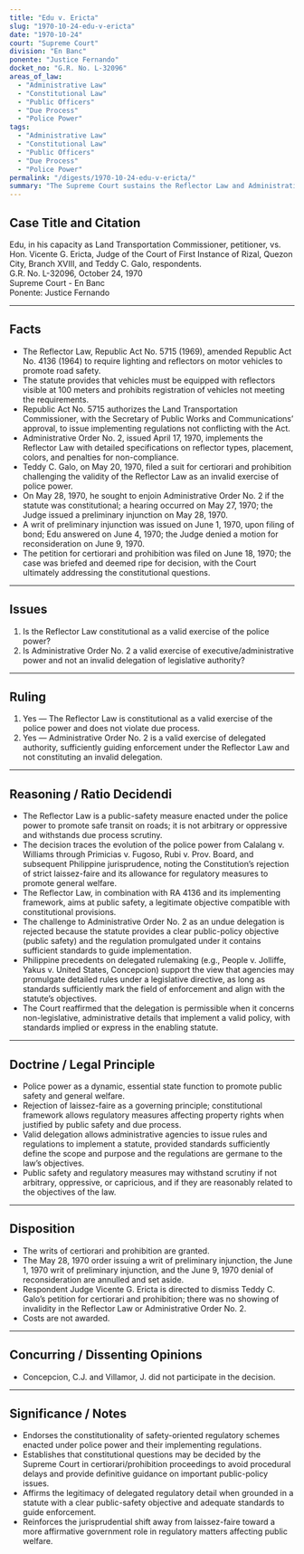 ```yaml
---
title: "Edu v. Ericta"
slug: "1970-10-24-edu-v-ericta"
date: "1970-10-24"
court: "Supreme Court"
division: "En Banc"
ponente: "Justice Fernando"
docket_no: "G.R. No. L-32096"
areas_of_law:
  - "Administrative Law"
  - "Constitutional Law"
  - "Public Officers"
  - "Due Process"
  - "Police Power"
tags:
  - "Administrative Law"
  - "Constitutional Law"
  - "Public Officers"
  - "Due Process"
  - "Police Power"
permalink: "/digests/1970-10-24-edu-v-ericta/"
summary: "The Supreme Court sustains the Reflector Law and Administrative Order No. 2 as valid exercises of police power and delegated authority, rejecting due process and non-delegation challenges; directs dismissal of the certiorari petition."
---
```


## Case Title and Citation
Edu, in his capacity as Land Transportation Commissioner, petitioner, vs. Hon. Vicente G. Ericta, Judge of the Court of First Instance of Rizal, Quezon City, Branch XVIII, and Teddy C. Galo, respondents.  
G.R. No. L-32096, October 24, 1970  
Supreme Court - En Banc  
Ponente: Justice Fernando

---

## Facts
- The Reflector Law, Republic Act No. 5715 (1969), amended Republic Act No. 4136 (1964) to require lighting and reflectors on motor vehicles to promote road safety.
- The statute provides that vehicles must be equipped with reflectors visible at 100 meters and prohibits registration of vehicles not meeting the requirements.
- Republic Act No. 5715 authorizes the Land Transportation Commissioner, with the Secretary of Public Works and Communications’ approval, to issue implementing regulations not conflicting with the Act.
- Administrative Order No. 2, issued April 17, 1970, implements the Reflector Law with detailed specifications on reflector types, placement, colors, and penalties for non-compliance.
- Teddy C. Galo, on May 20, 1970, filed a suit for certiorari and prohibition challenging the validity of the Reflector Law as an invalid exercise of police power.
- On May 28, 1970, he sought to enjoin Administrative Order No. 2 if the statute was constitutional; a hearing occurred on May 27, 1970; the Judge issued a preliminary injunction on May 28, 1970.
- A writ of preliminary injunction was issued on June 1, 1970, upon filing of bond; Edu answered on June 4, 1970; the Judge denied a motion for reconsideration on June 9, 1970.
- The petition for certiorari and prohibition was filed on June 18, 1970; the case was briefed and deemed ripe for decision, with the Court ultimately addressing the constitutional questions.

---

## Issues
1. Is the Reflector Law constitutional as a valid exercise of the police power?
2. Is Administrative Order No. 2 a valid exercise of executive/administrative power and not an invalid delegation of legislative authority?

---

## Ruling
1. Yes — The Reflector Law is constitutional as a valid exercise of the police power and does not violate due process.
2. Yes — Administrative Order No. 2 is a valid exercise of delegated authority, sufficiently guiding enforcement under the Reflector Law and not constituting an invalid delegation.

---

## Reasoning / Ratio Decidendi
- The Reflector Law is a public-safety measure enacted under the police power to promote safe transit on roads; it is not arbitrary or oppressive and withstands due process scrutiny.
- The decision traces the evolution of the police power from Calalang v. Williams through Primicias v. Fugoso, Rubi v. Prov. Board, and subsequent Philippine jurisprudence, noting the Constitution’s rejection of strict laissez-faire and its allowance for regulatory measures to promote general welfare.
- The Reflector Law, in combination with RA 4136 and its implementing framework, aims at public safety, a legitimate objective compatible with constitutional provisions.
- The challenge to Administrative Order No. 2 as an undue delegation is rejected because the statute provides a clear public-policy objective (public safety) and the regulation promulgated under it contains sufficient standards to guide implementation.
- Philippine precedents on delegated rulemaking (e.g., People v. Jolliffe, Yakus v. United States, Concepcion) support the view that agencies may promulgate detailed rules under a legislative directive, as long as standards sufficiently mark the field of enforcement and align with the statute’s objectives.
- The Court reaffirmed that the delegation is permissible when it concerns non-legislative, administrative details that implement a valid policy, with standards implied or express in the enabling statute.

---

## Doctrine / Legal Principle
- Police power as a dynamic, essential state function to promote public safety and general welfare.
- Rejection of laissez-faire as a governing principle; constitutional framework allows regulatory measures affecting property rights when justified by public safety and due process.
- Valid delegation allows administrative agencies to issue rules and regulations to implement a statute, provided standards sufficiently define the scope and purpose and the regulations are germane to the law’s objectives.
- Public safety and regulatory measures may withstand scrutiny if not arbitrary, oppressive, or capricious, and if they are reasonably related to the objectives of the law.

---

## Disposition
- The writs of certiorari and prohibition are granted.
- The May 28, 1970 order issuing a writ of preliminary injunction, the June 1, 1970 writ of preliminary injunction, and the June 9, 1970 denial of reconsideration are annulled and set aside.
- Respondent Judge Vicente G. Ericta is directed to dismiss Teddy C. Galo’s petition for certiorari and prohibition; there was no showing of invalidity in the Reflector Law or Administrative Order No. 2.
- Costs are not awarded.

---

## Concurring / Dissenting Opinions
- Concepcion, C.J. and Villamor, J. did not participate in the decision.

---

## Significance / Notes
- Endorses the constitutionality of safety-oriented regulatory schemes enacted under police power and their implementing regulations.
- Establishes that constitutional questions may be decided by the Supreme Court in certiorari/prohibition proceedings to avoid procedural delays and provide definitive guidance on important public-policy issues.
- Affirms the legitimacy of delegated regulatory detail when grounded in a statute with a clear public-safety objective and adequate standards to guide enforcement.
- Reinforces the jurisprudential shift away from laissez-faire toward a more affirmative government role in regulatory matters affecting public welfare.